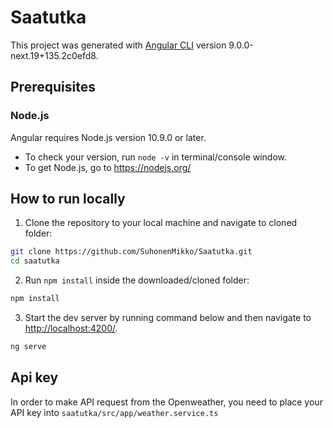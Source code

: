 # Saatutka

This project was generated with [Angular CLI](https://github.com/angular/angular-cli) version 9.0.0-next.19+135.2c0efd8.

## Prerequisites
### Node.js
Angular requires Node.js version 10.9.0 or later.
* To check your version, run `node -v` in terminal/console window.
* To get Node.js, go to <https://nodejs.org/>

## How to run locally
1. Clone the repository to your local machine and navigate to cloned folder:
```bash
git clone https://github.com/SuhonenMikko/Saatutka.git
cd saatutka
```
2. Run `npm install` inside the downloaded/cloned folder:
```bash
npm install
```
3. Start the dev server by running command below and then navigate to <http://localhost:4200/>.
```bash
ng serve
```

## Api key
In order to make API request from the Openweather, you need to place your API key into `saatutka/src/app/weather.service.ts`

